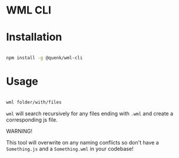 WML CLI
=======

# Installation
```sh

npm install -g @quenk/wml-cli

```

# Usage

``` sh

wml folder/with/files

```

`wml` will search recursively for any files ending with `.wml` and create a corresponding
js file. 

WARNING!

This tool will overwrite on any naming conflicts so don't have a `Something.js` 
and a `Something.wml` in your codebase!
